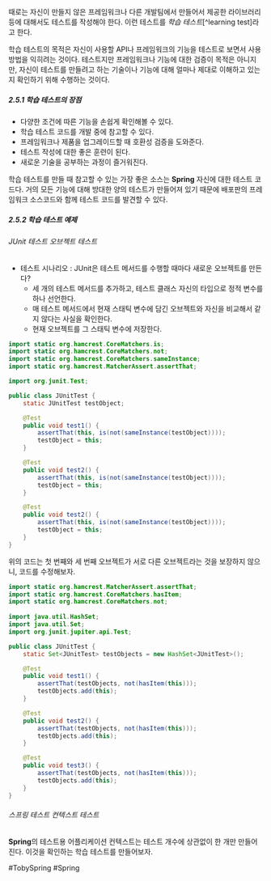 때로는 자신이 만들지 않은 프레임워크나 다른 개발팀에서 만들어서 제공한 라이브러리 등에 대해서도 테스트를 작성해야 한다. 이런 테스트를 *학습 테스트*[^learning test]라고 한다.

학습 테스트의 목적은 자신이 사용할 API나 프레임워크의 기능을 테스트로 보면서 사용 방법을 익히려는 것이다. 테스트지만 프레임워크나 기능에 대한 검증이 목적은 아니지만, 자신이 테스트를 만들려고 하는 기술이나 기능에 대해 얼마나 제대로 이해하고 있는지 확인하기 위해 수행하는 것이다.
##### 2.5.1 학습 테스트의 장점
- 다양한 조건에 따른 기능을 손쉽게 확인해볼 수 있다.
- 학습 테스트 코드를 개발 중에 참고할 수 있다.
- 프레임워크나 제품을 업그레이드할 때 호환성 검증을 도와준다.
- 테스트 작성에 대한 좋은 훈련이 된다.
- 새로운 기술을 공부하는 과정이 즐거워진다.

학습 테스트를 만들 때 참고할 수 있는 가장 좋은 소스는 **Spring** 자신에 대한 테스트 코드다. 거의 모든 기능에 대해 방대한 양의 테스트가 만들어져 있기 때문에 배포판의 프레임워크 소스코드와 함께 테스트 코드를 발견할 수 있다.
##### 2.5.2 학습 테스트 예제
###### JUnit 테스트 오브젝트 테스트
- 테스트 시나리오 : JUnit은 테스트 메서드를 수행할 때마다 새로운 오브젝트를 만든다?
	- 세 개의 테스트 메서드를 추가하고, 테스트 클래스 자신의 타입으로 정적 변수를 하나 선언한다.
	- 매 테스트 메서드에서 현재 스태틱 변수에 담긴 오브젝트와 자신을 비교해서 같지 않다는 사실을 확인한다.
	- 현재 오브젝트를 그 스태틱 변수에 저장한다.
```java
import static org.hamcrest.CoreMatchers.is;
import static org.hamcrest.CoreMatchers.not;
import static org.hamcrest.CoreMatchers.sameInstance;
import static org.hamcrest.MatcherAssert.assertThat;

import org.junit.Test;

public class JUnitTest {
	static JUnitTest testObject;

	@Test
	public void test1() {
		assertThat(this, is(not(sameInstance(testObject))));
		testObject = this;
	}

	@Test
	public void test2() {
		assertThat(this, is(not(sameInstance(testObject))));
		testObject = this;
	}

	@Test
	public void test2() {
		assertThat(this, is(not(sameInstance(testObject))));
		testObject = this;
	}
}
```

위의 코드는 첫 번째와 세 번째 오브젝트가 서로 다른 오브젝트라는 것을 보장하지 않으니, 코드를 수정해보자.
```java
import static org.hamcrest.MatcherAssert.assertThat;  
import static org.hamcrest.CoreMatchers.hasItem;  
import static org.hamcrest.CoreMatchers.not;  
  
import java.util.HashSet;  
import java.util.Set;  
import org.junit.jupiter.api.Test;

public class JUnitTest {
	static Set<JUnitTest> testObjects = new HashSet<JUnitTest>();

	@Test
	public void test1() {
		assertThat(testObjects, not(hasItem(this)));
		testObjects.add(this);
	}

	@Test
	public void test2() {
		assertThat(testObjects, not(hasItem(this)));
		testObjects.add(this);
	}

	@Test
	public void test3() {
		assertThat(testObjects, not(hasItem(this)));
		testObjects.add(this);
	}
}
```

###### 스프링 테스트 컨텍스트 테스트
**Spring**의 테스트용 어플리케이션 컨텍스트는 테스트 개수에 상관없이 한 개만 만들어진다. 이것을 확인하는 학습 테스트를 만들어보자.

#TobySpring #Spring 